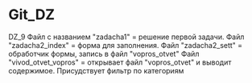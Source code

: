 # Git_DZ
DZ_9
Файл с названием "zadacha1" = решение первой задачи.
Файл "zadacha2_index" = форма для заполнения.
Файл "zadacha2_sett" = обработчик формы, запись в файл "vopros_otvet"
Файл "vivod_otvet_vopros" = открывает файл "vopros_otvet" и выводит содержимое. Присудствует фильтр по категориям
